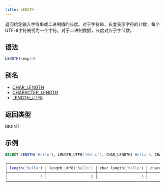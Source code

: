 ```yaml
---
title: LENGTH
---
```


返回给定输入字符串或二进制值的长度。对于字符串，长度表示字符的计数，每个UTF-8字符被视为一个字符。对于二进制数据，长度对应于字节数。

## 语法

```sql
LENGTH(<expr>)
```

## 别名

- [CHAR_LENGTH](char-length.md)
- [CHARACTER_LENGTH](character-length.md)
- [LENGTH_UTF8](length-utf8.md)

## 返回类型

BIGINT

## 示例

```sql
SELECT LENGTH('Hello'), LENGTH_UTF8('Hello'), CHAR_LENGTH('Hello'), CHARACTER_LENGTH('Hello');

┌───────────────────────────────────────────────────────────────────────────────────────────┐
│ length('hello') │ length_utf8('hello') │ char_length('hello') │ character_length('hello') │
├─────────────────┼──────────────────────┼──────────────────────┼───────────────────────────┤
│               5 │                    5 │                    5 │                         5 │
└───────────────────────────────────────────────────────────────────────────────────────────┘
```